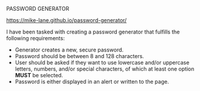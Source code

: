 PASSWORD GENERATOR

https://mike-lane.github.io/password-generator/



I have been tasked with creating a password generator that fulfills the following requirements:

<ul>
    <li>Generator creates a new, secure password.</li>
    <li>Password should be between 8 and 128 characters.</li>
    <li>User should be asked if they want to use lowercase and/or uppercase letters, numbers, and/or special characters, of which at least one option <strong>MUST</strong> be selected. </li>
    <li>Password is either displayed in an alert or written to the page.</li>
</ul>


